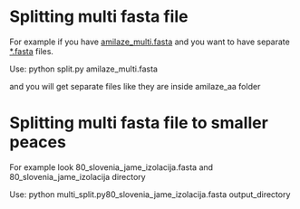 Splitting multi fasta file
==========================

For example if you have [amilaze_multi.fasta](amilaze_multi.fasta) and you want to have separate [*.fasta](https://github.com/andrejpan/bioinformatic_documentation/tree/master/split_multiple_fasta_file/amilaze_aa) files.

Use: python split.py amilaze_multi.fasta

and you will get separate files like they are inside amilaze_aa folder

Splitting multi fasta file to smaller peaces
============================================

For example look 80_slovenia_jame_izolacija.fasta and 80_slovenia_jame_izolacija directory

Use: python multi_split.py80_slovenia_jame_izolacija.fasta output_directory
